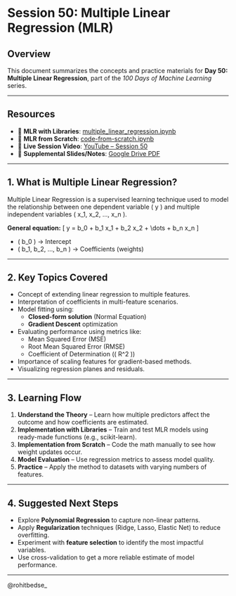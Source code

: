 # Session 50: Multiple Linear Regression (MLR)

## Overview
This document summarizes the concepts and practice materials for **Day 50: Multiple Linear Regression**, part of the *100 Days of Machine Learning* series.

---

## Resources
- 📓 **MLR with Libraries**: [multiple_linear_regression.ipynb](https://colab.research.google.com/github/campusx-official/100-days-of-machine-learning/blob/main/day50-multiple-linear-regression/multiple_linear_regression.ipynb#scrollTo=NpAvnU-t3yV0)  
- 📓 **MLR from Scratch**: [code-from-scratch.ipynb](https://colab.research.google.com/github/campusx-official/100-days-of-machine-learning/blob/main/day50-multiple-linear-regression/code-from-scratch.ipynb#scrollTo=afc9a715)  
- 🎥 **Live Session Video**: [YouTube – Session 50](https://www.youtube.com/live/e_9vJXokd-Y?si=0KVN6QEOx4YubyGG)  
- 📄 **Supplemental Slides/Notes**: [Google Drive PDF](https://drive.google.com/file/d/1fYGa7wXCirq8Tvo2YqfHsQSlhs1DXXwo/view)

---

## 1. What is Multiple Linear Regression?
Multiple Linear Regression is a supervised learning technique used to model the relationship between one dependent variable \( y \) and multiple independent variables \( x_1, x_2, ..., x_n \).  

**General equation:**
\[
y = b_0 + b_1 x_1 + b_2 x_2 + \dots + b_n x_n
\]
- \( b_0 \) → Intercept  
- \( b_1, b_2, ..., b_n \) → Coefficients (weights)  

---

## 2. Key Topics Covered
- Concept of extending linear regression to multiple features.
- Interpretation of coefficients in multi-feature scenarios.
- Model fitting using:
  - **Closed-form solution** (Normal Equation)
  - **Gradient Descent** optimization
- Evaluating performance using metrics like:
  - Mean Squared Error (MSE)
  - Root Mean Squared Error (RMSE)
  - Coefficient of Determination (\( R^2 \))
- Importance of scaling features for gradient-based methods.
- Visualizing regression planes and residuals.

---

## 3. Learning Flow
1. **Understand the Theory** – Learn how multiple predictors affect the outcome and how coefficients are estimated.  
2. **Implementation with Libraries** – Train and test MLR models using ready-made functions (e.g., scikit-learn).  
3. **Implementation from Scratch** – Code the math manually to see how weight updates occur.  
4. **Model Evaluation** – Use regression metrics to assess model quality.  
5. **Practice** – Apply the method to datasets with varying numbers of features.

---

## 4. Suggested Next Steps
- Explore **Polynomial Regression** to capture non-linear patterns.
- Apply **Regularization** techniques (Ridge, Lasso, Elastic Net) to reduce overfitting.
- Experiment with **feature selection** to identify the most impactful variables.
- Use cross-validation to get a more reliable estimate of model performance.

---

@rohitbedse_
